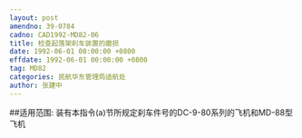 ```yaml
---
layout: post
amendno: 39-0784
cadno: CAD1992-MD82-06
title: 检查起落架刹车装置的磨损
date: 1992-06-01 00:00:00 +0800
effdate: 1992-06-01 00:00:00 +0800
tag: MD82
categories: 民航华东管理局适航处
author: 张建中
---
```


##适用范围:
装有本指令(a)节所规定刹车件号的DC-9-80系列的飞机和MD-88型飞机

